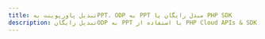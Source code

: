 ---title: تبدیل پاورپوینت بهPPT، ODP به PPT مبدل رایگان یا PHP SDKdescription: تبدیل رایگانODP به PPT با استفاده از PHP Cloud APIs & SDK. همچنین اسناد Microsoft PowerPoint را در Cloud ایجاد، ویرایش و رندر کنید.---